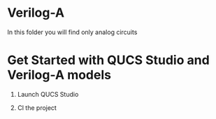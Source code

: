# Verilog-A

In this folder you will find only analog circuits

# Get Started with QUCS Studio and Verilog-A models

1. Launch QUCS Studio

2. Cl the project

